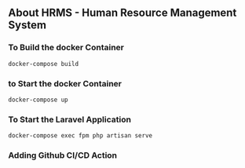 
## About HRMS - Human Resource Management System

### To Build the docker Container
`docker-compose build`

### to Start the docker Container
`docker-compose up`

### To Start the Laravel Application
`docker-compose exec fpm php artisan serve`

### Adding Github CI/CD Action

